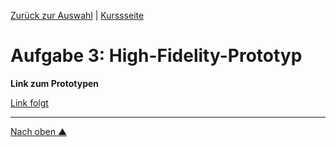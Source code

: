 [Zurück zur Auswahl](https://gionegel.github.io/IFD-WiSe20-21/) | [Kurssseite](https://webuser.hs-furtwangen.de/~rag/lehre/WiSe20-21/IFD/Kursinhalt/Team/)

# Aufgabe 3: High-Fidelity-Prototyp


**Link zum Prototypen**

[Link folgt](#)


---
[Nach oben &#x25B2;](#top)
